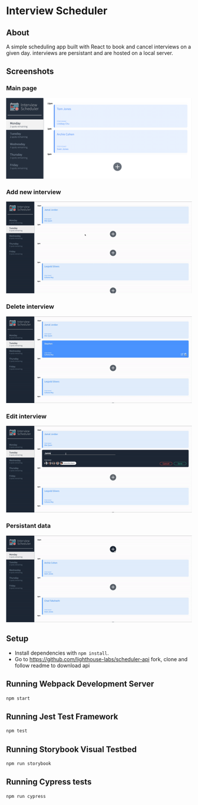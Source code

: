 # Interview Scheduler

## About

A simple scheduling app built with React to book and cancel interviews on a given day.
interviews are persistant and are hosted on a local server.

## Screenshots

### Main page

![Main page](https://github.com/Jimmy-b36/scheduler/blob/master/public/docs/Main-page.png)

### Add new interview

![Add new interview](https://github.com/Jimmy-b36/scheduler/blob/master/public/docs/add-new-interview.gif)

### Delete interview

![Delete Interview](https://github.com/Jimmy-b36/scheduler/blob/master/public/docs/delete-interview.gif)

### Edit interview

![Edit Interview](https://github.com/Jimmy-b36/scheduler/blob/master/public/docs/edit-interview.gif)

### Persistant data

![Show persistance](https://github.com/Jimmy-b36/scheduler/blob/master/public/docs/show-persistance.gif)

## Setup

- Install dependencies with `npm install`.
- Go to <https://github.com/lighthouse-labs/scheduler-api> fork, clone and follow readme to download api

## Running Webpack Development Server

```sh
npm start
```

## Running Jest Test Framework

```sh
npm test
```

## Running Storybook Visual Testbed

```sh
npm run storybook
```

## Running Cypress tests

```sh
npm run cypress
```
